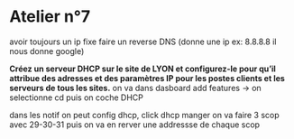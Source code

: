 # Atelier n°7

avoir toujours un ip fixe
faire un reverse DNS (donne une ip ex: 8.8.8.8 il nous donne google)

**Créez un serveur DHCP sur le site de LYON et configurez-le pour qu’il attribue des adresses et des paramètres IP pour les postes clients et les serveurs de tous les sites.**
on va dans dasboard add features -> on selectionne cd puis on coche DHCP

dans les notif on peut config dhcp, click dhcp manger on va faire 3 scop avec 29-30-31 puis on va en rerver une addressse de chaque scop
